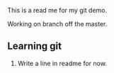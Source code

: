 This is a read me for my git demo.

Working on branch off the master.

## Learning git

1. Write a line in readme for now.